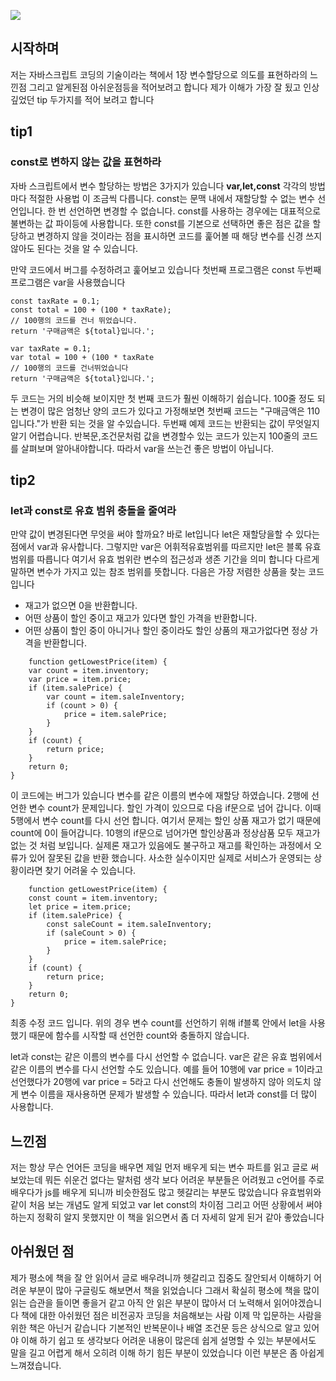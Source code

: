 ![](https://velog.velcdn.com/images/mgang0_0/post/8b49c940-2c1a-4636-8d07-0228a1c83dd9/image.png)



## 시작하며
저는 자바스크립트 코딩의 기술이라는 책에서 1장 변수할당으로 의도를 표현하라의 느낀점 그리고 알게된점 아쉬운점등을 적어보려고 합니다 제가 이해가 가장 잘 됬고 인상 깊었던 tip 두가지를 적어 보려고 합니다
## tip1
### const로 변하지 않는 값을 표현하라
자바 스크립트에서 변수 할당하는 방법은 3가지가 있습니다 **var,let,const** 각각의 방법 마다 적절한 사용법 이 조금씩 다릅니다. const는 문맥 내에서 재할당할 수 없는 변수 선언입니다. 한 번 선언하면 변경할 수 없습니다. const를 사용하는 경우에는 대표적으로 불변하는 값 파이등에 사용합니다. 또한 const를 기본으로 선택하면 좋은 점은 값을 할당하고 변경하지 않을 것이라는 점을 표시하면 코드를 훑어볼 때 해당 변수를 신경 쓰지 않아도 된다는 것을 알 수 있습니다.

만약 코드에서 버그를 수정하려고 훑어보고 있습니다 첫번째 프로그램은 const 두번째 프로그램은 var을 사용했습니다

>
```
const taxRate = 0.1;
const total = 100 + (100 * taxRate);
// 100행의 코드를 건너 뛰었습니다.
return '구매금액은 ${total}입니다.';
```


>
```
var taxRate = 0.1;
var total = 100 + (100 * taxRate
// 100행의 코드를 건너뛰었습니다
return '구매금액은 ${total}입니다.';
```

두 코드는 거의 비슷해 보이지만 첫 번째 코드가 훨씬 이해하기 쉽습니다. 100줄 정도 되는 변경이 많은 엄청난 양의 코드가 있다고 가정해보면 첫번째 코드는 "구매금액은 110입니다."가 반환 되는 것을 알 수있습니다. 두번째 예제 코드는 반환되는 값이 무엇일지 알기 어렵습니다. 반복문,조건문처럼 값을 변경할수 있는 코드가 있는지 100줄의 코드를 살펴보며 알아내야합니다. 따라서 var을 쓰는건 좋은 방법이 아닙니다. 
## tip2
### let과 const로 유효 범위 충돌을 줄여라
만약 값이 변경된다면 무엇을 써야 할까요? 바로 let입니다 let은 재할당을할 수 있다는 점에서 var과 유사합니다. 그렇지만 var은 어휘적유효범위를 따르지만 let은 블록 유효범위를 따릅니다 여기서 유효 범위란 변수의 접근성과 생존 기간을 의미 합니다 다르게 말하면 변수가 가지고 있는 참조 범위를 뜻합니다. 다음은 가장 저렴한 상품을 찾는 코드입니다
* 재고가 없으면 0을 반환합니다.
* 어떤 상품이 할인 중이고 재고가 있다면 할인 가격을 반환합니다.
* 어떤 상품이 할인 중이 아니거나 할인 중이라도 할인 상품의 재고가없다면 정상 가격을 반환합니다.

>
``` 
	function getLowestPrice(item) {
    var count = item.inventory;
    var price = item.price;
    if (item.salePrice) {
        var count = item.saleInventory;
        if (count > 0) {
            price = item.salePrice;
        }
    }
    if (count) {
        return price;
    }
	return 0;
}
```


이 코드에는 버그가 있습니다 변수를 같은 이름의 변수에 재할당 하였습니다. 2행에 선언한 변수 count가 문제입니다. 할인 가격이 있으므로 다음 if문으로 넘어 갑니다. 이때 5행에서 변수 count를 다시 선언 합니다. 여기서 문제는 할인 상품 재고가 없기 때문에 count에 0이 들어갑니다. 10행의 if문으로 넘어가면 할인상품과 정상삼품 모두 재고가 없는 것 처럼 보입니다. 실제론 재고가 있음에도 불구하고 재고를 확인하는 과정에서 오류가 있어 잘못된 값을 반환 했습니다. 사소한 실수이지만 실제로 서비스가 운영되는 상황이라면 찾기 어려울 수 있습니다.
<br>
>
``` 
	function getLowestPrice(item) {
    const count = item.inventory;
    let price = item.price;
    if (item.salePrice) {
        const saleCount = item.saleInventory;
        if (saleCount > 0) {
            price = item.salePrice;
        }
    }
    if (count) {
        return price;
    }
	return 0;
}
```

최종 수정 코드 입니다. 위의 경우 변수 count를 선언하기 위해 if블록 안에서 let을 사용했기 때문에 함수를 시작할 때 선언한 count와 충돌하지 않습니다.

let과 const는 같은 이름의 변수를 다시 선언할 수 없습니다. var은 같은 유효 범위에서 같은 이름의 변수를 다시 선언할 수도 있습니다. 예를 들어 10행에 var price = 1이라고 선언했다가 20행에 var price = 5라고 다시 선언해도 충돌이 발생하지 않아 의도치 않게 변수 이름을 재사용하면 문제가 발생할 수 있습니다. 따라서 let과 const를 더 많이 사용합니다.

## 느낀점
저는 항상 무슨 언어든 코딩을 배우면 제일 먼저 배우게 되는 변수 파트를 읽고 글로 써보았는데 뭐든 쉬운건 없다는 말처럼 생각 보다 어려운 부분들은 어려웠고 c언어를 주로 배우다가 js를 배우게 되니까 비슷한점도 많고 헷갈리는 부분도 많았습니다 유효범위와 같이 처음 보는 개념도 알게 되었고 var let const의 차이점 그리고 어떤 상황에서 써야하는지 정확히 알지 못했지만 이 책을 읽으면서 좀 더 자세히 알게 된거 같아 좋았습니다
## 아쉬웠던 점
제가 평소에 책을 잘 안 읽어서 글로 배우려니까 헷갈리고 집중도 잘안되서 이해하기 어려운 부분이 많아 구글링도 해보면서 책을 읽었습니다 그래서 확실히 평소에 책을 많이 읽는 습관을 들이면 좋을거 같고 아직 안 읽은 부분이 많아서 더 노력해서 읽어야겠습니다
책에 대한 아쉬웠던 점은 비전공자 코딩을 처음해보는 사람 이제 막 입문하는 사람을 위한 책은 아닌거 같습니다 기본적인 반복문이나 배열 조건문 등은 상식으로 알고 있어야 이해 하기 쉽고 또 생각보다 어려운 내용이 많은데 쉽게 설명할 수 있는 부분에서도 말을 길고 어렵게 해서 오히려 이해 하기 힘든 부분이 있었습니다 이런 부분은 좀 아쉽게 느껴졌습니다.